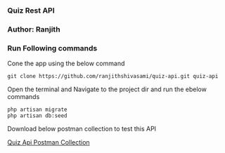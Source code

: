### Quiz Rest API
### Author: Ranjith

### Run Following commands 
Cone the app using the below command
```
git clone https://github.com/ranjithshivasami/quiz-api.git quiz-api
```
Open the terminal and Navigate to the project dir and run the ebelow commands

```
php artisan migrate
php artisan db:seed
```

Download below postman collection to test this API

[Quiz Api Postman Collection](https://github.com/ranjithshivasami/quiz-api/blob/main/postman/QuizApi.postman_collection.json)